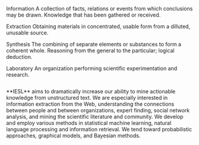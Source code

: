 <span class="ieslEmp" markdown="1">Information</span> A collection of facts, relations or events from which conclusions may be drawn. Knowledge that has been gathered or received.

<span class="ieslEmp" markdown="1">Extraction</span> Obtaining materials in concentrated, usable form from a dilluted, unusable source.

<span class="ieslEmp" markdown="1">Synthesis</span> The combining of separate elements or substances to form a coherent whole. Reasoning from the general to the particular; logical deduction.

<span class="ieslEmp">Laboratory</span> An organization performing scientific experimentation and research.

<p style="margin-top: 2em" markdown="1">
**IESL** aims to dramatically increase our ability to mine actionable knowledge from unstructured text. We are especially interested in information extraction from the Web, understanding the connections between people and between organizations, expert finding, social network analysis, and mining the scientific literature and community. We develop and employ various methods in statistical machine learning, natural language processing and information retrieval. We tend toward probabilistic approaches, graphical models, and Bayesian methods.
</p>
